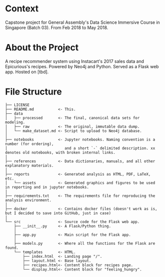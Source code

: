 # Context

Capstone project for General Assembly's Data Science Immersive Course in Singapore (Batch 03). From Feb 2018 to May 2018.

# About the Project

A recipe recommender system using Instacart's 2017 sales data and Epicurious's recipes. Powered by Neo4j and Python. Served as a Flask web app. Hosted on [tbd].

# File Structure

```
├── LICENSE
├── README.md           <- This.
├── data
│   ├── processed       <- The final, canonical data sets for modeling.
│   ├── raw             <- The original, immutable data dump.
│   └── make_dataset.md <- Script to upload to Neo4j database.
│
├── notebooks           <- Jupyter notebooks. Naming convention is a number (for ordering), 
│                          and a short `-` delimited description. xx denotes old notebooks, with broken internal links.
│
├── references          <- Data dictionaries, manuals, and all other explanatory materials.
│
├── reports             <- Generated analysis as HTML, PDF, LaTeX, etc.
│   └── assets          <- Generated graphics and figures to be used in reporting and in jupyter notebooks.
│
├── requirements.txt    <- The requirements file for reproducing the analysis environment.
│
├── docker              <- Contains docker files (doesn't work as is, but I decided to save into GitHub, just in case)
│
└── src                 <- Source code for the Flask web app.
    ├── __init__.py     <- A Flask/Python thing.
    │
    ├── app.py          <- Main script for the Flask app.
    │
    ├── models.py       <- Where all the functions for the Flask are found.
    └── templates       <- HTML.
        ├── index.html  <- Landing page "/".
        ├── layout.html <- Base layout.
        ├── recipes.html<- Content block for recipes page.
        └── display.html<- Content block for "feeling_hungry".
```